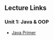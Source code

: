 

## Lecture Links


### Unit 1: Java & OOP 

- [Java Primer](https://www.icloud.com/iw/#keynote/BAKSwdVv3yV78MnHPnWBMh3HGEkZJCGcweaF/Java)
